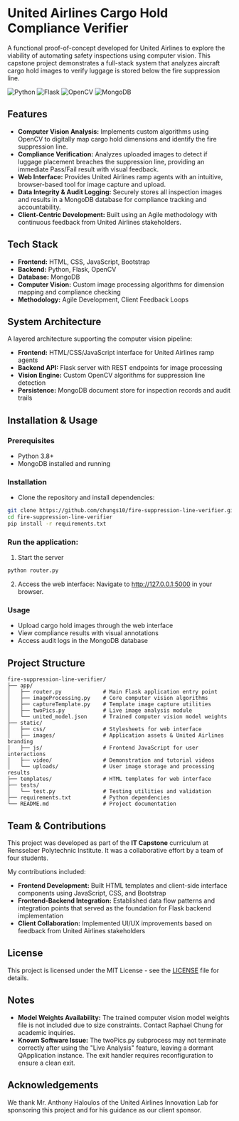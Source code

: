 # United Airlines Cargo Hold Compliance Verifier


A functional proof-of-concept developed for United Airlines to explore the viability of automating safety inspections using computer vision. This capstone project demonstrates a full-stack system that analyzes aircraft cargo hold images to verify luggage is stored below the fire suppression line.

![Python](https://img.shields.io/badge/Python-3776AB?style=for-the-badge&logo=python&logoColor=white)
![Flask](https://img.shields.io/badge/Flask-000000?style=for-the-badge&logo=flask&logoColor=white)
![OpenCV](https://img.shields.io/badge/OpenCV-5C3EE8?style=for-the-badge&logo=OpenCV&logoColor=white)
![MongoDB](https://img.shields.io/badge/MongoDB-47A248?style=for-the-badge&logo=mongodb&logoColor=white)

## Features

* **Computer Vision Analysis:** Implements custom algorithms using OpenCV to digitally map cargo hold dimensions and identify the fire suppression line.
* **Compliance Verification:** Analyzes uploaded images to detect if luggage placement breaches the suppression line, providing an immediate Pass/Fail result with visual feedback.
* **Web Interface:** Provides United Airlines ramp agents with an intuitive, browser-based tool for image capture and upload.
* **Data Integrity & Audit Logging:** Securely stores all inspection images and results in a MongoDB database for compliance tracking and accountability.
* **Client-Centric Development:** Built using an Agile methodology with continuous feedback from United Airlines stakeholders.


## Tech Stack

* **Frontend:** HTML, CSS, JavaScript, Bootstrap
* **Backend:** Python, Flask, OpenCV
* **Database:** MongoDB
* **Computer Vision:** Custom image processing algorithms for dimension mapping and compliance checking
* **Methodology:** Agile Development, Client Feedback Loops


## System Architecture


A layered architecture supporting the computer vision pipeline:
- **Frontend:** HTML/CSS/JavaScript interface for United Airlines ramp agents
- **Backend API:** Flask server with REST endpoints for image processing
- **Vision Engine:** Custom OpenCV algorithms for suppression line detection
- **Persistence:** MongoDB document store for inspection records and audit trails


## Installation & Usage

### Prerequisites
* Python 3.8+
* MongoDB installed and running
   
### Installation
* Clone the repository and install dependencies:
```bash
git clone https://github.com/chungs10/fire-suppression-line-verifier.git
cd fire-suppression-line-verifier
pip install -r requirements.txt
```

### Run the application:
1. Start the server
```bash
python router.py
```
2. Access the web interface:
    Navigate to http://127.0.0.1:5000 in your browser.

### Usage
-  Upload cargo hold images through the web interface
-  View compliance results with visual annotations
-  Access audit logs in the MongoDB database


## Project Structure
```plaintext
fire-suppression-line-verifier/
├── app/
│   ├── router.py             # Main Flask application entry point
│   ├── imageProcessing.py    # Core computer vision algorithms
│   ├── captureTemplate.py    # Template image capture utilities
│   ├── twoPics.py            # Live image analysis module
│   └── united_model.json     # Trained computer vision model weights
├── static/
│   ├── css/                  # Stylesheets for web interface
│   ├── images/               # Application assets & United Airlines branding
│   ├── js/                   # Frontend JavaScript for user interactions
│   ├── video/                # Demonstration and tutorial videos
│   └── uploads/              # User image storage and processing results
├── templates/                # HTML templates for web interface
├── tests/
│   └── test.py               # Testing utilities and validation
├── requirements.txt          # Python dependencies
└── README.md                 # Project documentation
```


## Team & Contributions

This project was developed as part of the **IT Capstone** curriculum at Rensselaer Polytechnic Institute. It was a collaborative effort by a team of four students.

My contributions included:
* **Frontend Development:** Built HTML templates and client-side interface components using JavaScript, CSS, and Bootstrap
* **Frontend-Backend Integration:** Established data flow patterns and integration points that served as the foundation for Flask backend implementation  
* **Client Collaboration:** Implemented UI/UX improvements based on feedback from United Airlines stakeholders

## License

This project is licensed under the MIT License - see the [LICENSE](LICENSE) file for details.


## Notes
* **Model Weights Availability:** The trained computer vision model weights file is not included due to size constraints. Contact Raphael Chung for academic inquiries.
* **Known Software Issue:** The twoPics.py subprocess may not terminate correctly after using the "Live Analysis" feature, leaving a dormant QApplication instance. The exit handler requires reconfiguration to ensure a clean exit.


## Acknowledgements

We thank Mr. Anthony Haloulos of the United Airlines Innovation Lab for sponsoring this project and for his guidance as our client sponsor. 
